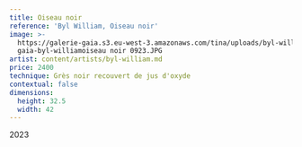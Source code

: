 ```yaml
---
title: Oiseau noir
reference: 'Byl William, Oiseau noir'
image: >-
  https://galerie-gaia.s3.eu-west-3.amazonaws.com/tina/uploads/byl-william/galerie
  gaia-byl-williamoiseau noir 0923.JPG
artist: content/artists/byl-william.md
price: 2400
technique: Grès noir recouvert de jus d'oxyde
contextual: false
dimensions:
  height: 32.5
  width: 42
---
```


2023
